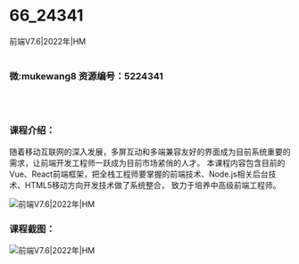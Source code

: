# 66_24341
前端V7.6|2022年|HM
<br/></br>
<h3>微:mukewang8 资源编号：5224341</h3>
<br/></br>
<h3>课程介绍：</h3>
<p>随着移动互联网的深入发展，多屏互动和多端兼容友好的界面成为目前系统重要的需求，让<a title="查看与 前端 相关的文章" target="_blank">前端</a>开发工程师一跃成为目前市场紧俏的人才。 本课程内容包含目前的Vue、React前端框架，把全栈工程师要掌握的前端技术、Node.js相关后台技术、HTML5移动方向开发技术做了系统整合， 致力于培养中高级前端工程师。</p>
<p><img src="https://www.ko996.com/wp-content/uploads/img/2022/05/1-92-300x197.png" alt="前端V7.6|2022年|HM"></p>
<div class="info-desc">
<h3>课程截图：</h3>
<p><img src="https://www.ko996.com/wp-content/uploads/img/2022/05/2-84.png" alt="前端V7.6|2022年|HM"></p>


			
</div>

